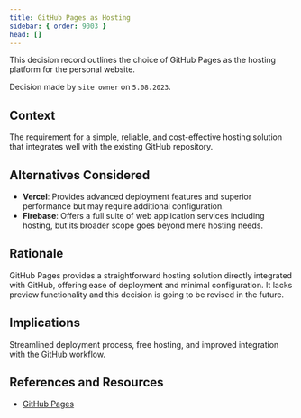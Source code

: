 ```yaml
---
title: GitHub Pages as Hosting
sidebar: { order: 9003 }
head: []
---
```


This decision record outlines the choice of GitHub Pages as the hosting platform for the personal website.

Decision made by `site owner` on `5.08.2023`.

## Context

The requirement for a simple, reliable, and cost-effective hosting solution that integrates well with the existing GitHub repository.

## Alternatives Considered

- **Vercel**: Provides advanced deployment features and superior performance but may require additional configuration.
- **Firebase**: Offers a full suite of web application services including hosting, but its broader scope goes beyond mere hosting needs.

## Rationale

GitHub Pages provides a straightforward hosting solution directly integrated with GitHub, offering ease of deployment and minimal configuration.
It lacks preview functionality and this decision is going to be revised in the future.

## Implications

Streamlined deployment process, free hosting, and improved integration with the GitHub workflow.

## References and Resources

- [GitHub Pages](https://pages.github.com/)

